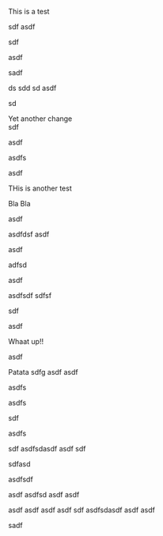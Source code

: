 This is a test


sdf
asdf


sdf

asdf


sadf

ds
sdd
sd
asdf

sd


Yet another change  
sdf

asdf

asdfs

asdf

THis is another test

Bla Bla


asdf

asdfdsf
asdf

asdf

adfsd

asdf

asdfsdf
sdfsf

sdf

asdf


Whaat up!! 

asdf

Patata
sdfg
asdf
asdf

asdfs

asdfs

sdf

asdfs

sdf
asdfsdasdf
asdf
sdf

sdfasd

asdfsdf

asdf
asdfsd
asdf
asdf

asdf
asdf
asdf
asdf
sdf
asdfsdasdf
asdf
asdf

sadf
